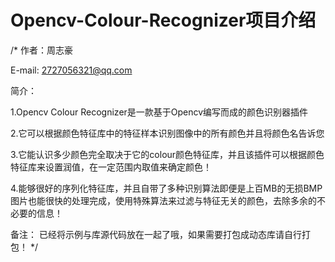 # Opencv-Colour-Recognizer项目介绍
/* 作者：周志豪

E-mail: 2727056321@qq.com

简介：

 1.Opencv Colour Recognizer是一款基于Opencv编写而成的颜色识别器插件
 
 2.它可以根据颜色特征库中的特征样本识别图像中的所有颜色并且将颜色名告诉您
 
 3.它能认识多少颜色完全取决于它的colour颜色特征库，并且该插件可以根据颜色特征库来设置润值，在一定范围内取值来确定颜色！
 
 4.能够很好的序列化特征库，并且自带了多种识别算法即便是上百MB的无损BMP图片也能很快的处理完成，使用特殊算法来过滤与特征无关的颜色，去除多余的不必要的信息！

备注：
已经将示例与库源代码放在一起了哦，如果需要打包成动态库请自行打包！
*/
